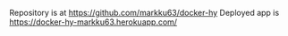 Repository is at https://github.com/markku63/docker-hy
Deployed app is https://docker-hy-markku63.herokuapp.com/